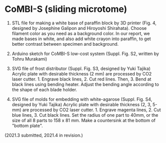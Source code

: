 # CoMBI-S (sliding microtome) 

1. STL file for making a white base of paraffin block by 3D printer (Fig. 4, designed by Josephine Galipon and Hiroyoshi Shirahata). Choose filament color as you need as a background color. In our report, we made bases in white, and also add white crayon into paraffin, to get better contrast between specimen and background.

2. Arduino sketch for CoMBI-S low-cost system (Suppl. Fig. S2, written by Tohru Murakami)


3. SVG file of frost distributor (Suppl. Fig. S3, designed by Yuki Tajika)
   Acrylic plate with desirable thickness (2 mm) are processed by CO2 laser cutter. 1. Engrave black lines, 2. Cut red lines. Then,  3. Bend at black lines using bending heater. Adjust the bending angle according to the shape of each blade holder.

4. SVG file of molds for embedding with white-agarose (Suppl. Fig. S4, designed by Yuki Tajika)
   Acrylic plate with desirable thickness (2, 3, 5-mm) are processed by CO2 laser cutter. 1. Engrave magenta lines, 2. Cut blue lines, 3. Cut black lines.
   Set the radius of one part to 40mm, or the size of all 8 parts to 158 x 81 mm. Make a countersink at the bottom of "bottom plate".


(2021.3 submitted, 2021.4 in revision.)
